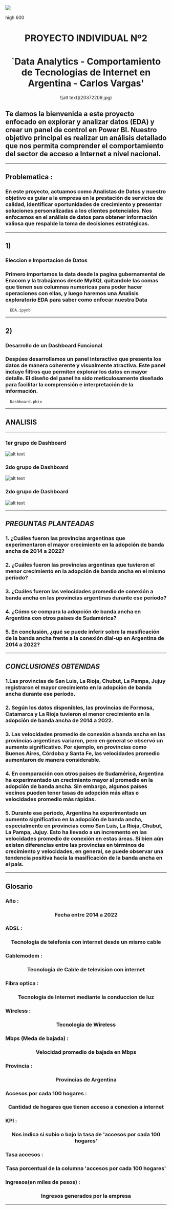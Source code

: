 <img src=https://d31uz8lwfmyn8g.cloudfront.net/Assets/logo-henry-white-lg.png><p> high 600

# <h1 align=center> **PROYECTO INDIVIDUAL Nº2** </h1>

# <h1 align=center>**`Data Analytics - Comportamiento de Tecnologias de Internet en Argentina - Carlos Vargas'**</h1>

<p align="center">
![alt text](20372209.jpg)


</p>

## Te damos la bienvenida a este proyecto enfocado en explorar y analizar datos (EDA) y crear un panel de control en Power BI. Nuestro objetivo principal es realizar un análisis detallado que nos permita comprender el comportamiento del sector de acceso a Internet a nivel nacional.

<hr>  

## Problematica :

### En este proyecto, actuamos como Analistas de Datos y nuestro objetivo es guiar a la empresa en la prestación de servicios de calidad, identificar oportunidades de crecimiento y presentar soluciones personalizadas a los clientes potenciales. Nos enfocamos en el análisis de datos para obtener información valiosa que respalde la toma de decisiones estratégicas.

<hr>  

## 1)
### **Eleccion e Importacion de Datos** 
### Primero importamos la data desde la pagina gubernamental de Enacom y la trabajamos desde MySQL quitandole las comas que tienen sus columnas numericas para poder hacer operaciones con ellas, y luego haremos una Analisis exploratorio EDA para saber como enfocar nuestra Data

      EDA.ipynb

<hr>

## 2)
### **Desarrollo de un Dashboard Funcional** 
### Despúes desarrollamos un panel interactivo que presenta los datos de manera coherente y visualmente atractiva. Este panel incluye filtros que permiten explorar los datos en mayor detalle. El diseño del panel ha sido meticulosamente diseñado para facilitar la comprensión e interpretación de la información.

      Dashboard.pbix


<hr>

## **ANALISIS**

<hr>

### **1er grupo de Dashboard**
![alt text](1erdashboard.PNG)

### **2do grupo de Dashboard**
 
![alt text](2dodashboard.PNG)

### **2do grupo de Dashboard**
![alt text](3erdashboard.PNG)

<hr>

## *PREGUNTAS PLANTEADAS*


### 1. ¿Cuáles fueron las provincias argentinas que experimentaron el mayor crecimiento en la adopción de banda ancha de 2014 a 2022? 

### 2. ¿Cuáles fueron las provincias argentinas que tuvieron el menor crecimiento en la adopción de banda ancha en el mismo período? 

### 3. ¿Cuáles fueron las velocidades promedio de conexión a banda ancha en las provincias argentinas durante ese período? 


### 4. ¿Cómo se compara la adopción de banda ancha en Argentina con otros países de Sudamérica? 

### 5. En conclusión, ¿qué se puede inferir sobre la masificación de la banda ancha frente a la conexión dial-up en Argentina de 2014 a 2022? 



<hr>

## *CONCLUSIONES OBTENIDAS*

### 1.Las provincias de San Luis, La Rioja, Chubut, La Pampa, Jujuy registraron el mayor crecimiento en la adopción de banda ancha durante ese período. 


### 2. Según los datos disponibles, las provincias de Formosa, Catamarca y La Rioja tuvieron el menor crecimiento en la adopción de banda ancha de 2014 a 2022. 


### 3. Las velocidades promedio de conexión a banda ancha en las provincias argentinas variaron, pero en general se observó un aumento significativo. Por ejemplo, en provincias como Buenos Aires, Córdoba y Santa Fe, las velocidades promedio aumentaron de manera considerable.  


### 4. En comparación con otros países de Sudamérica, Argentina ha experimentado un crecimiento mayor al promedio en la adopción de banda ancha. Sin embargo, algunos países vecinos pueden tener tasas de adopción más altas o velocidades promedio más rápidas.
 


### 5. Durante ese período, Argentina ha experimentado un aumento significativo en la adopción de banda ancha, especialmente en provincias como San Luis, La Rioja, Chubut, La Pampa, Jujuy. Esto ha llevado a un incremento en las velocidades promedio de conexión en estas áreas. Si bien aún existen diferencias entre las provincias en términos de crecimiento y velocidades, en general, se puede observar una tendencia positiva hacia la masificación de la banda ancha en el país.



<hr>

## Glosario

### **Año :**                          <h3 align=center> Fecha entre 2014 a 2022 </h3>
### **ADSL :**                         <h3 align=center>Tecnologia de telefonia con internet desde un mismo cable </h3>
### **Cablemodem :**                   <h3 align=center>Tecnologia de Cable de television con internet </h3>
### **Fibra optica :**                 <h3 align=center>Tecnologia de Internet mediante la conduccion de luz </h3>
### **Wireless :**                     <h3 align=center>Tecnologia de Wireless </h3>
### **Mbps (Meda de bajada) :**        <h3 align=center>Velocidad promedio de bajada en Mbps </h3>
### **Provincia :**                    <h3 align=center>Provincias de Argentina </h3>
### **Accesos por cada 100 hogares :** <h3 align=center>Cantidad de hogares que tienen acceso a conexion a internet </h3>
### **KPI :**                          <h3 align=center>Nos indica si subio o bajo la tasa de 'accesos por cada 100 hogares' </h3>
### **Tasa accesos :**                 <h3 align=center>Tasa porcentual de la columna 'accesos por cada 100 hogares' </h3>
### **Ingresos(en miles de pesos) :**  <h3 align=center>Ingresos generados por la empresa </h3>

<hr>





